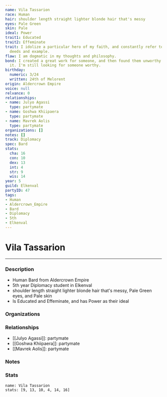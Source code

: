 ```yaml
---
name: Vila Tassarion
race: Human
hair: shoulder length straight lighter blonde hair that's messy
eyes: Pale Green
skin: Pale
ideal: Power
trait1: Educated
trait2: Effeminate
trait: I idolize a particular hero of my faith, and constantly refer to that person's
  deeds and example.
flaw: I am dogmatic in my thoughts and philosophy.
bond: I created a great work for someone, and then found them unworthy to receive
  it. I'm still looking for someone worthy.
birthday:
  numeric: 3/24
  written: 24th of Melorent
origin: Aldercrown Empire
voice: null
relvance: 0
relationships:
- name: Julyo Agassi
  type: partymate
- name: Goshwa Khiipaera
  type: partymate
- name: Mavrek Aolis
  type: partymate
organizations: []
notes: []
track: Diplomacy
spec: Bard
stats:
  cha: 16
  con: 10
  dex: 13
  int: 4
  str: 9
  wis: 14
year: 5
guild: Elkenval
partyID: 47
tags:
- Human
- Aldercrown_Empire
- Bard
- Diplomacy
- 5th
- Elkenval
---
```

# Vila Tassarion
---
### Description
- Human Bard from Aldercrown Empire
- 5th year Diplomacy student in Elkenval
- shoulder length straight lighter blonde hair that's messy, Pale Green eyes, and Pale skin
- Is Educated and Effeminate, and has Power as their ideal

### Organizations

### Relationships
- [[Julyo Agassi]]: partymate
- [[Goshwa Khiipaera]]: partymate
- [[Mavrek Aolis]]: partymate

### Notes

### Stats
```statblock
name: Vila Tassarion
stats: [9, 13, 10, 4, 14, 16]
```